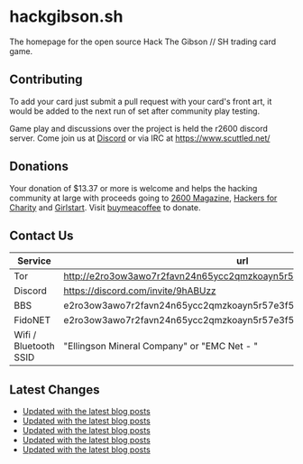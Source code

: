# hackgibson.sh
The homepage for the open source Hack The Gibson // SH trading card game.


## Contributing

To add your card just submit a pull request with your card's front art, it would be added to the next run of set after community play testing.

Game play and discussions over the project is held the r2600 discord server. Come join us at [Discord](https://discord.com/invite/9hABUzz) or via IRC at https://www.scuttled.net/


## Donations

Your donation of $13.37 or more is welcome and helps the hacking community at large with proceeds going to [2600 Magazine](https://2600.com/), [Hackers for Charity](https://hackersforcharity.org) and [Girlstart](https://girlstart.org).  Visit [buymeacoffee](https://www.buymeacoffee.com/hackgibson.sh) to donate.


## Contact Us

Service | url
-|-
Tor | http://e2ro3ow3awo7r2favn24n65ycc2qmzkoayn5r57e3f56nvjwdcgg32ad.onion
Discord | https://discord.com/invite/9hABUzz
BBS | e2ro3ow3awo7r2favn24n65ycc2qmzkoayn5r57e3f56nvjwdcgg32ad.onion:23
FidoNET | e2ro3ow3awo7r2favn24n65ycc2qmzkoayn5r57e3f56nvjwdcgg32ad.onion:24554
Wifi / Bluetooth SSID | "Ellingson Mineral Company" or "EMC Net - <fidonet address>"

## Latest Changes
<!-- BLOG-POST-LIST:START -->
- [Updated with the latest blog posts](https://github.com/DFW2600/hackgibson.sh/commit/f8f3c2ab9338ce9ad3ee054843ed515d53c6b4c7)
- [Updated with the latest blog posts](https://github.com/DFW2600/hackgibson.sh/commit/f6843c8d9da4acffcc7db03ceb3dfbc76c7a74ea)
- [Updated with the latest blog posts](https://github.com/DFW2600/hackgibson.sh/commit/196fd75f6129ecb3909ba2f8594dbefcf93558a8)
- [Updated with the latest blog posts](https://github.com/DFW2600/hackgibson.sh/commit/3704f1e8b19c30abc615d83ee52953d59bbe37a3)
- [Updated with the latest blog posts](https://github.com/DFW2600/hackgibson.sh/commit/a6cf3d408828de11846d8fd8c340e4b66007237e)
<!-- BLOG-POST-LIST:END -->
